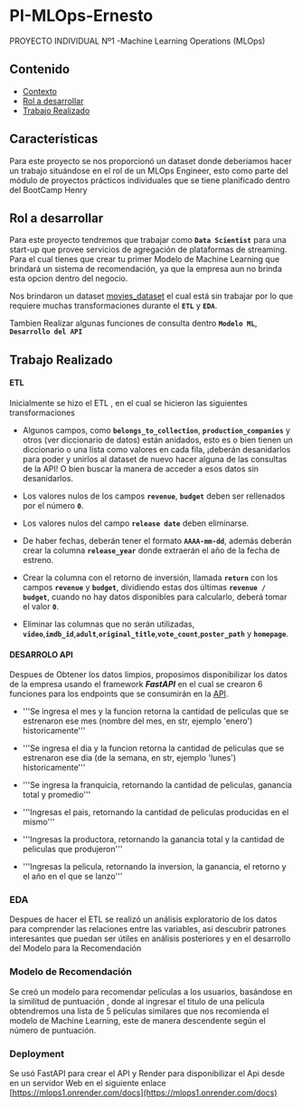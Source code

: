# PI-MLOps-Ernesto
PROYECTO INDIVIDUAL Nº1 -Machine Learning Operations (MLOps)

## Contenido

- [Contexto](#contexto)
- [Rol a desarrollar](#rol-a-desarrollar)
- [Trabajo Realizado](#trabajo-realizado)

## Características

Para este proyecto se nos proporcionó un dataset donde deberiamos hacer un trabajo situándose en el rol de un MLOps Engineer, esto como parte del módulo de proyectos prácticos individuales que se tiene planificado dentro del BootCamp Henry

## Rol a desarrollar
Para este proyecto tendremos que trabajar como **`Data Scientist`** para una start-up que provee servicios de agregación de plataformas de streaming. Para el cual tienes que crear tu primer Modelo de Machine Learning que brindará un sistema de recomendación, ya que la empresa aun no brinda esta opcion dentro del negocio.

Nos brindaron un dataset [movies_dataset](https://github.com/CARRILLOJARA96/PI-MLOps-Ernesto/tree/main/datasets) el cual está sin trabajar por lo que requiere muchas transformaciones durante el **`ETL`** y **`EDA`**.

Tambien Realizar algunas funciones de consulta dentro **`Modelo ML`**, **`Desarrollo del API`**


## Trabajo Realizado

#### ETL

Inicialmente se hizo el ETL , en el cual se hicieron las siguientes transformaciones

+ Algunos campos, como **`belongs_to_collection`**, **`production_companies`** y otros (ver diccionario de datos) están anidados, esto es o bien tienen un diccionario o una lista como valores en cada fila, ¡deberán desanidarlos para poder  y unirlos al dataset de nuevo hacer alguna de las consultas de la API! O bien buscar la manera de acceder a esos datos sin desanidarlos.

+ Los valores nulos de los campos **`revenue`**, **`budget`** deben ser rellenados por el número **`0`**.
  
+ Los valores nulos del campo **`release date`** deben eliminarse.

+ De haber fechas, deberán tener el formato **`AAAA-mm-dd`**, además deberán crear la columna **`release_year`** donde extraerán el año de la fecha de estreno.

+ Crear la columna con el retorno de inversión, llamada **`return`** con los campos **`revenue`** y **`budget`**, dividiendo estas dos últimas **`revenue / budget`**, cuando no hay datos disponibles para calcularlo, deberá tomar el valor **`0`**.

+ Eliminar las columnas que no serán utilizadas, **`video`**,**`imdb_id`**,**`adult`**,**`original_title`**,**`vote_count`**,**`poster_path`** y **`homepage`**.

#### DESARROLO API

Despues de Obtener los datos limpios, proposimos disponibilizar los datos de la empresa usando el framework ***FastAPI*** en el cual se crearon 6 funciones para los endpoints que se consumirán en la [API](https://github.com/CARRILLOJARA96/PI-MLOps-Ernesto/blob/main/main.py).
  
+    '''Se ingresa el mes y la funcion retorna la cantidad de peliculas que se estrenaron ese mes (nombre del mes, en str, ejemplo 'enero') historicamente'''

+    '''Se ingresa el dia y la funcion retorna la cantidad de peliculas que se estrenaron ese dia (de la semana, en str, ejemplo 'lunes') historicamente'''

+    '''Se ingresa la franquicia, retornando la cantidad de peliculas, ganancia total y promedio'''

+    '''Ingresas el pais, retornando la cantidad de peliculas producidas en el mismo'''

+    '''Ingresas la productora, retornando la ganancia total y la cantidad de peliculas que produjeron'''

+   '''Ingresas la pelicula, retornando la inversion, la ganancia, el retorno y el año en el que se lanzo'''

### EDA

Despues de hacer el ETL se realizó un análisis exploratorio de los datos para comprender las relaciones entre las variables, asi descubrir patrones interesantes que puedan ser útiles en análisis posteriores y en el desarrollo del  Modelo para la Recomendación

### Modelo de Recomendación

Se creó un modelo para recomendar películas a los usuarios, basándose en la similitud de puntuación , donde al ingresar el titulo de una película obtendremos una lista de 5 películas similares que nos recomienda el modelo de Machine Learning, este de manera descendente según el número de puntuación.

### Deployment

Se usó FastAPI para crear el API y Render para disponibilizar el Api desde en un servidor Web en el siguiente enlace [https://mlops1.onrender.com/docs](https://mlops1.onrender.com/docs)




